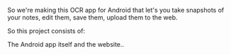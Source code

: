 So we're making this OCR app for Android that let's you take snapshots of your notes, edit them, save them, upload them to the web.

So this project consists of:

The Android app itself and the website..